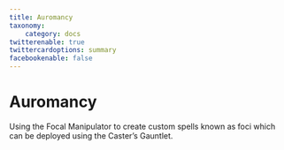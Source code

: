 ```yaml
---
title: Auromancy
taxonomy:
    category: docs
twitterenable: true
twittercardoptions: summary
facebookenable: false
---
```


# Auromancy

Using the Focal Manipulator to create custom spells known as foci which can be deployed using the Caster’s Gauntlet.